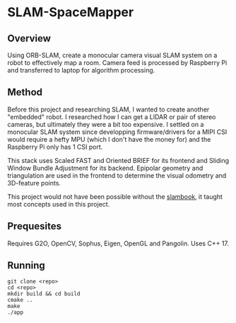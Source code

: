 # SLAM-SpaceMapper

## Overview
Using ORB-SLAM, create a monocular camera visual SLAM system on a robot to effectively map a room. Camera feed is processed by Raspberry Pi and transferred to laptop for algorithm processing.

## Method

Before this project and researching SLAM, I wanted to create another "embedded" robot. I researched how I can get a LIDAR or pair of stereo cameras, but ultimately they were a bit too expensive. I settled on a monocular SLAM system since developping firmware/drivers for a MIPI CSI would require a hefty MPU (which I don't have the money for) and the Raspberry Pi only has 1 CSI port. 

This stack uses Scaled FAST and Oriented BRIEF for its frontend and Sliding Window Bundle Adjustment for its backend. Epipolar geometry and triangulation are used in the frontend to determine the visual odometry and 3D-feature points. 

This project would not have been possible without the [slambook](https://github.com/gaoxiang12/slambook2/tree/master), it taught most concepts used in this project. 

## Prequesites

Requires G2O, OpenCV, Sophus, Eigen, OpenGL and Pangolin. Uses C++ 17.

## Running

```shell
git clone <repo>
cd <repo>
mkdir build && cd build
cmake ..
make
./app
```

